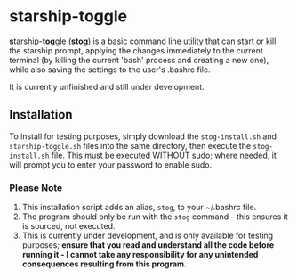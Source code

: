 # starship-toggle

**s**tarship-**tog**gle (**stog**) is a basic command line utility that can start or kill the starship prompt, applying the changes immediately to the current terminal (by killing the current 'bash' process and creating a new one), while also saving the settings to the user's .bashrc file.

It is currently unfinished and still under development.

## Installation

To install for testing purposes, simply download the ```stog-install.sh``` and ```starship-toggle.sh``` files into the same directory, then execute the ```stog-install.sh``` file. This must be executed WITHOUT sudo; where needed, it will prompt you to enter your password to enable sudo.

### Please Note

1. This installation script adds an alias, ```stog```, to your ~/.bashrc file.
2. The program should only be run with the ```stog``` command - this ensures it is sourced, not executed.
3. This is currently under development, and is only available for testing purposes; **ensure that you read and understand all the code before running it - I cannot take any responsibility for any unintended consequences resulting from this program**.
